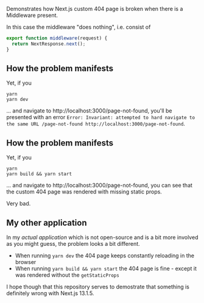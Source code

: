 Demonstrates how Next.js custom 404 page is broken when there is a Middleware present.

In this case the middleware "does nothing", i.e. consist of

```js
export function middleware(request) {
  return NextResponse.next();
}
```

## How the problem manifests

Yet, if you

```
yarn
yarn dev
```

... and navigate to http://localhost:3000/page-not-found, you'll be presented with an error `Error: Invariant: attempted to hard navigate to the same URL /page-not-found http://localhost:3000/page-not-found`.

## How the problem manifests

Yet, if you

```
yarn
yarn build && yarn start
```

... and navigate to http://localhost:3000/page-not-found, you can see that the custom 404 page was rendered with missing static props.

Very bad.

## My other application

In my _actual application_ which is not open-source and is a bit more involved as you might guess, the problem looks a bit different.

- When running `yarn dev` the 404 page keeps constantly reloading in the browser
- When running `yarn build && yarn start` the 404 page is fine - except it was rendered without the `getStaticProps`

I hope though that this repository serves to demostrate that something is definitely wrong with Next.js 13.1.5.
